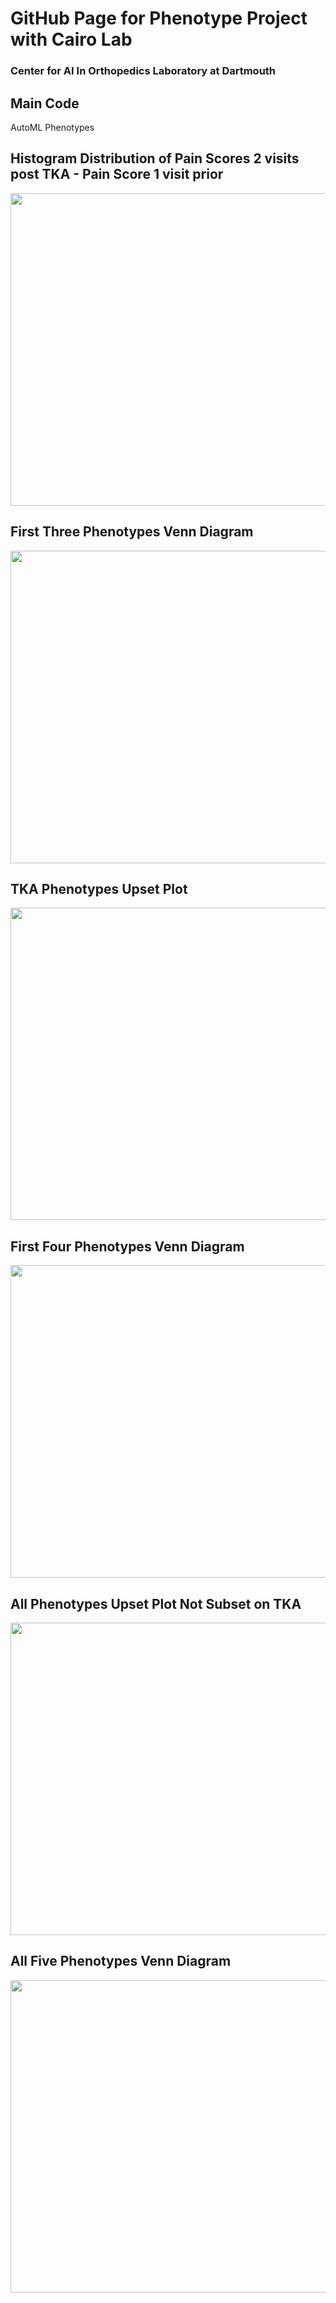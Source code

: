 # GitHub Page for Phenotype Project with Cairo Lab 
### Center for AI In Orthopedics Laboratory at Dartmouth 

## Main Code
AutoML Phenotypes 

## Histogram Distribution of Pain Scores 2 visits post TKA - Pain Score 1 visit prior 
<img src="https://github.com/franceskoback/TKA_Phenotypes/blob/main/images/histogram_scores.jpg" width="550" height="500">

## First Three Phenotypes Venn Diagram
<img src="https://github.com/franceskoback/TKA_Phenotypes/blob/main/images/3_phenotypes.jpg" width="550" height="500">

## TKA Phenotypes Upset Plot
<img src="https://github.com/franceskoback/TKA_Phenotypes/blob/main/images/TKAs_phenotypes.jpg" width="900" height="500">

## First Four Phenotypes Venn Diagram
<img src="https://github.com/franceskoback/TKA_Phenotypes/blob/main/images/4_phenotypes.jpg" width="550" height="500">

## All Phenotypes Upset Plot Not Subset on TKA 
<img src="https://github.com/franceskoback/TKA_Phenotypes/blob/main/images/phenotypes_upset.jpg" width="900" height="500">

## All Five Phenotypes Venn Diagram
<img src="https://github.com/franceskoback/TKA_Phenotypes/blob/main/images/5_phenotypes.jpg" width="550" height="500">




